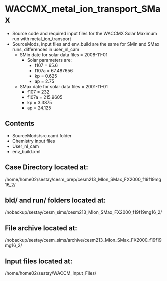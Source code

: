 # WACCMX_metal_ion_transport_SMax
- Source code and required input files for the WACCMX Solar Maximum run with metal_ion_transport
- SourceMods, input files and env_build are the same for SMin and SMax runs, differences in user_nl_cam 
  - SMin date for solar data files = 2008-11-01
    - Solar parameters are:
      - f107 = 65.6
      - f107a = 67.487656
      - kp = 0.625
      - ap = 2.75
  - SMax date for solar data files = 2001-11-01
    - f107 = 232
    - f107a = 215.9605
    - kp = 3.3875
    - ap = 24.125
                   
## Contents
- SourceMods/src.cam/ folder
- Chemistry input files
- User_nl_cam
- env_build.xml

## Case Directory located at:
/home/home02/sestay/cesm_prep/cesm213_MIon_SMax_FX2000_f19f19mg16_2/

## bld/ and run/ folders located at:
/nobackup/sestay/cesm_sims/cesm213_MIon_SMax_FX2000_f19f19mg16_2/

## File archive located at:
/nobackup/sestay/cesm_sims/archive/cesm213_MIon_SMax_FX2000_f19f19mg16_2/

## Input files located at:
/home/home02/sestay/WACCM_Input_Files/
